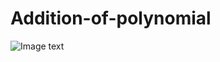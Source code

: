 # Addition-of-polynomial
![Image text](http://raw.github.com/liuchuming/Addition-of-polynomial/master/01.png)

